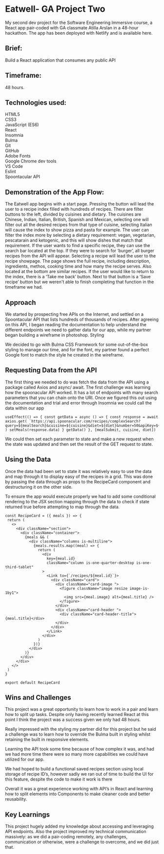 <h1> Eatwell- GA Project Two </h1>

My second dev project for the Software Engineering Immersive course, a React app pair-coded with GA classmate Atilla Arslan in a 48-hour hackathon.
The app has been deployed with Netlify and is available here.

<h2> Brief: </h2>

Build a React application that consumes any public API

<h2> Timeframe: </h2>

48 hours.

<h2> Technologies used: </h2>

HTML5 <br>
CSS3 <br>
JavaScript (ES6) <br>
React <br>
Insomnia <br>
Bulma <br>
Git <br>
GitHub <br>
Adobe Fonts <br>
Google Chrome dev tools <br>
VS Code <br>
Eslint <br>
Spoontacular API <br>

<h2> Demonstration of the App Flow: </h2>


The Eatwell app begins with a start page. Pressing the button will lead the user to a recipe index filled with hundreds of recipes. There are filter buttons to the left, divided by cuisines and dietary. The cuisines are Chinese, Indian, Italian, British, Spanish and Mexican, selecting one will filter out all the desired recipes from that type of cuisine, selecting Italian will cause the index to show pizza and pasta for example. The user can filter the index more by selecting a dietary requirement: vegan, vegetarian, pescatarain and ketogenic, and this will show dishes that match that requirement. If the user wants to find a specific recipe, they can use the search bar located at the top. If they were to search for ‘burger’, all burger recipes from the API will appear. Selecting a recipe will lead the user to the recipe showpage. The page shows the full recipe, including description, ingredients, methos, cooking time and how many the recipe serves. Also located at the bottom are similar recipes. If the user would like to return to the index, there is a ‘Take me back’ button. Next to that button is a ‘Save recipe’ button but we weren't able to finish completing that function in the timeframe we had.

<h2>Approach</h2>

We started by prospecting free APIs on the Internet, and settled on a Spoontacular API that lists hundreds of thousands of recipes. After agreeing on this API, I began reading the documentation to help understand the different endpoints we need to gather data for our app, while my partner began building a wireframe in photoshop.
Styling

We decided to go with Bulma CSS Framework for some out-of-the-box styling to manage our time, and for the font, my partner found a perfect Google font to match the style he created in the wireframe. 

<h2> Requesting Data from the API </h2>

The first thing we needed to do was fetch the data from the API using a package called Axios and async/ await. The first challenge was learning how the spoonacular API worked. It has a lot of endpoints with many search parameters that you can chain onto the URI. Once we figured this out using the documentation and trial and error through Insomnia we could call the data within our app
```
useEffect(() => { const getData = async () => { const response = await axios.get( `https://api.spoonacular.com/recipes/complexSearch?query=${mealSearch}&cuisine=${cuisine}&diet=${diet}&number=50&apiKey=${key}` ) setMeals(response.data) } getData() }, [mealSubmit, cuisine, diet])
```

We could then set each parameter to state and make a new request when the state was updated and then set the result of the GET request to state.

<h2> Using the Data</h2>

Once the data had been set to state it was relatively easy to use the data and map through it to display easy of the recipes in a grid. This was done by passing the data through as props to the RecipeCard component and destructuring it on the other side.

To ensure the app would execute properly we had to add some conditional rendering to the JSX section mapping through the data to check if state returned true before attempting to map through the data.
```
const RecipeCard = ({ meals }) => {
 return (
   <>
     <div className="section">
       <div className="container">
         {meals && (
           <div className="columns is-multiline">
             {meals.results.map((meal) => {
               return (
                 <div
                   key={meal.id}
                   className="column is-one-quarter-desktop is-one-third-tablet"
                 >
                   <Link to={`/recipes/${meal.id}`}>
                     <div className="card">
                       <div className="card-image ">
                         <figure className="image resize image-is-1by1">
                           <img src={meal.image} alt={meal.title} />
                         </figure>
                       </div>
                       <div className="card-header ">
                         <div className="card-header-title">{meal.title}</div>
                       </div>
                     </div>
                   </Link>
                 </div>
               )
             })}
           </div>
         )}
       </div>
     </div>
   </>
 )
}
 
export default RecipeCard
```
<h2>Wins and Challenges</h2>

This project was a great opportunity to learn how to work in a pair and learn how to split up tasks. Despite only having recently learned React at this point I think the project was a success given we only had 48 hours.

Really impressed with the styling my partner did for this project but he said a challenge was to learn how to override the Bulma built in styling whilst retaining the built in responsive elements.

Learning the API took some time because of how complex it was, and had we had more time there were so many more capabilities we could have utilized for our app.

We had hoped to build a functional saved recipes section using local storage of recipe ID’s, however sadly we ran out of time to build the UI for this feature, despite the code to make it work is there

Overall it was a great experience working with API’s in React and learning how to split elements into Components to make cleaner code and better reusability.

<h2>Key Learnings</h2>

This project hugely added my knowledge about accessing and leveraging API endpoints. Also the project improved my technical communication massively: as we did a pair-coding remotely, any challenges, communication or otherwise, were a challenge to overcome, and we did just that.

